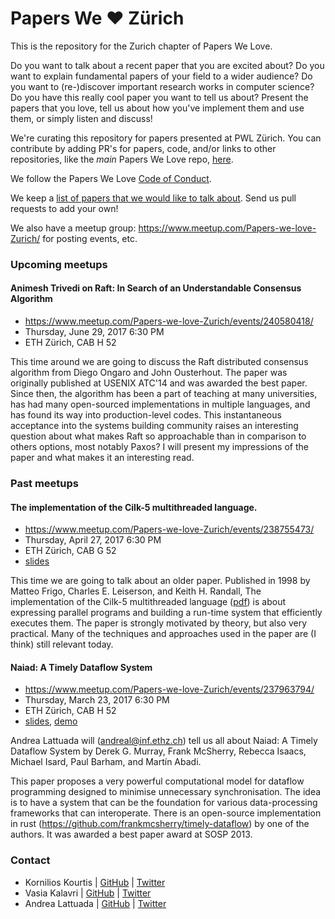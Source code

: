 # Papers We ❤️ Zürich

This is the repository for the Zurich chapter of Papers We Love.

Do you want to talk about a recent paper that you are excited about? Do you
want to explain fundamental papers of your field to a wider audience?  Do you
want to (re-)discover important research works in computer science? Do you have
this really cool paper you want to tell us about?  Present the papers that you
love, tell us about how you've implement them and use them, or simply listen
and discuss!

We're curating this repository for papers presented at PWL Zürich. You can
contribute by adding PR's for papers, code, and/or links to other repositories,
like the _main_ Papers We Love repo,
[here](https://github.com/papers-we-love/papers-we-love).

We follow the Papers We Love [Code of Conduct](code-of-conduct.md).

We keep a [list of papers that we would like to talk about](paper_ideas.md).
Send us pull requests to add your own!

We also have a meetup group: https://www.meetup.com/Papers-we-love-Zurich/ for
posting events, etc.

### Upcoming meetups

#### Animesh Trivedi on Raft: In Search of an Understandable Consensus Algorithm

* https://www.meetup.com/Papers-we-love-Zurich/events/240580418/
* Thursday, June 29, 2017 6:30 PM
* ETH Zürich, CAB H 52

This time around we are going to discuss the Raft distributed consensus
algorithm from Diego Ongaro and John Ousterhout. The paper was originally
published at USENIX ATC'14 and was awarded the best paper. Since then, the
algorithm has been a part of teaching at many universities, has had many
open-sourced implementations in multiple languages, and has found its way into
production-level codes. This instantaneous acceptance into the systems building
community raises an interesting question about what makes Raft so approachable
than in comparison to others options, most notably Paxos? I will present my
impressions of the paper and what makes it an interesting read.

### Past meetups

#### The implementation of the Cilk-5 multithreaded language.

* https://www.meetup.com/Papers-we-love-Zurich/events/238755473/
* Thursday, April 27, 2017 6:30 PM
* ETH Zürich, CAB G 52
* [slides](2017.04.27-Cilk5/pwl-cilk5.pdf)

This time we are going to talk about an older paper. Published in 1998 by Matteo
Frigo, Charles E. Leiserson, and Keith H. Randall,  The implementation of the
Cilk-5 multithreaded language
([pdf](http://supertech.csail.mit.edu/papers/cilk5.pdf))  is about expressing
parallel programs and building a run-time system that efficiently executes them.
The paper is strongly motivated by theory, but also very practical. Many of the
techniques and approaches used in the paper are (I think) still relevant today.

#### Naiad: A Timely Dataflow System

* https://www.meetup.com/Papers-we-love-Zurich/events/237963794/
* Thursday, March 23, 2017 6:30 PM
* ETH Zürich, CAB H 52
* [slides](2017.03.26-Naiad/naiad-pwl-zurich.pdf), [demo](2017.03.26-Naiad/demo)

Andrea Lattuada will (andreal@inf.ethz.ch) tell us all about Naiad: A Timely
Dataflow System by Derek G. Murray, Frank McSherry, Rebecca Isaacs, Michael
Isard, Paul Barham, and Martín Abadi.

This paper proposes a very powerful computational model for dataflow programming
designed to minimise unnecessary synchronisation. The idea is to have a system
that can be the foundation for various data-processing frameworks that can
interoperate. There is an open-source implementation in rust
(https://github.com/frankmcsherry/timely-dataflow) by one of the authors. It was
awarded a best paper award at SOSP 2013.


### Contact

- Kornilios Kourtis | [GitHub](https://github.com/kkourt) | [Twitter](https://twitter.com/kkourt)
- Vasia Kalavri     | [GitHub](https://github.com/vasia)  | [Twitter](https://twitter.com/vkalavri)
- Andrea Lattuada   | [GitHub](https://github.com/utaal)  | [Twitter](https://twitter.com/utaal)
